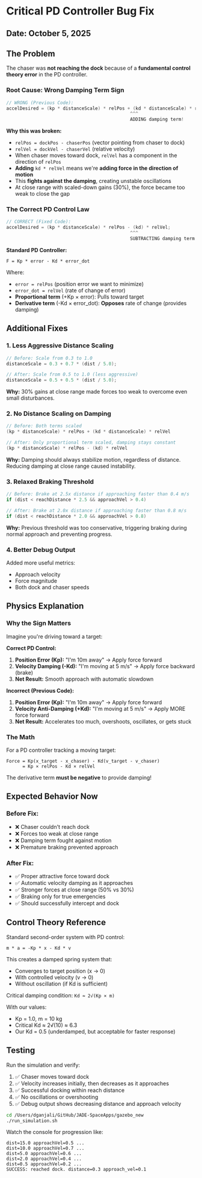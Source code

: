 # Critical PD Controller Bug Fix

## Date: October 5, 2025

## The Problem

The chaser was **not reaching the dock** because of a **fundamental control theory error** in the PD controller.

### Root Cause: Wrong Damping Term Sign

```cpp
// WRONG (Previous Code):
accelDesired = (kp * distanceScale) * relPos + (kd * distanceScale) * relVel;
                                              ^^^
                                              ADDING damping term!
```

**Why this was broken:**

- `relPos = dockPos - chaserPos` (vector pointing from chaser to dock)
- `relVel = dockVel - chaserVel` (relative velocity)
- When chaser moves toward dock, `relVel` has a component in the direction of `relPos`
- **Adding** `kd * relVel` means we're **adding force in the direction of motion**
- This **fights against the damping**, creating unstable oscillations
- At close range with scaled-down gains (30%), the force became too weak to close the gap

### The Correct PD Control Law

```cpp
// CORRECT (Fixed Code):
accelDesired = (kp * distanceScale) * relPos - (kd) * relVel;
                                              ^^^
                                              SUBTRACTING damping term!
```

**Standard PD Controller:**
```
F = Kp * error - Kd * error_dot
```

Where:
- `error = relPos` (position error we want to minimize)
- `error_dot = relVel` (rate of change of error)
- **Proportional term** (+Kp × error): Pulls toward target
- **Derivative term** (-Kd × error_dot): **Opposes** rate of change (provides damping)

## Additional Fixes

### 1. Less Aggressive Distance Scaling
```cpp
// Before: Scale from 0.3 to 1.0
distanceScale = 0.3 + 0.7 * (dist / 5.0);

// After: Scale from 0.5 to 1.0 (less aggressive)
distanceScale = 0.5 + 0.5 * (dist / 5.0);
```

**Why:** 30% gains at close range made forces too weak to overcome even small disturbances.

### 2. No Distance Scaling on Damping
```cpp
// Before: Both terms scaled
(kp * distanceScale) * relPos + (kd * distanceScale) * relVel

// After: Only proportional term scaled, damping stays constant
(kp * distanceScale) * relPos - (kd) * relVel
```

**Why:** Damping should always stabilize motion, regardless of distance. Reducing damping at close range caused instability.

### 3. Relaxed Braking Threshold
```cpp
// Before: Brake at 2.5x distance if approaching faster than 0.4 m/s
if (dist < reachDistance * 2.5 && approachVel > 0.4)

// After: Brake at 2.0x distance if approaching faster than 0.8 m/s
if (dist < reachDistance * 2.0 && approachVel > 0.8)
```

**Why:** Previous threshold was too conservative, triggering braking during normal approach and preventing progress.

### 4. Better Debug Output
Added more useful metrics:
- Approach velocity
- Force magnitude
- Both dock and chaser speeds

## Physics Explanation

### Why the Sign Matters

Imagine you're driving toward a target:

**Correct PD Control:**
1. **Position Error (Kp):** "I'm 10m away" → Apply force forward
2. **Velocity Damping (-Kd):** "I'm moving at 5 m/s" → Apply force backward (brake)
3. **Net Result:** Smooth approach with automatic slowdown

**Incorrect (Previous Code):**
1. **Position Error (Kp):** "I'm 10m away" → Apply force forward
2. **Velocity Anti-Damping (+Kd):** "I'm moving at 5 m/s" → Apply MORE force forward
3. **Net Result:** Accelerates too much, overshoots, oscillates, or gets stuck

### The Math

For a PD controller tracking a moving target:

```
Force = Kp(x_target - x_chaser) - Kd(v_target - v_chaser)
      = Kp × relPos - Kd × relVel
```

The derivative term **must be negative** to provide damping!

## Expected Behavior Now

### Before Fix:
- ❌ Chaser couldn't reach dock
- ❌ Forces too weak at close range
- ❌ Damping term fought against motion
- ❌ Premature braking prevented approach

### After Fix:
- ✅ Proper attractive force toward dock
- ✅ Automatic velocity damping as it approaches
- ✅ Stronger forces at close range (50% vs 30%)
- ✅ Braking only for true emergencies
- ✅ Should successfully intercept and dock

## Control Theory Reference

Standard second-order system with PD control:

```
m * a = -Kp * x - Kd * v
```

This creates a damped spring system that:
- Converges to target position (x → 0)
- With controlled velocity (v → 0)
- Without oscillation (if Kd is sufficient)

Critical damping condition: `Kd ≈ 2√(Kp × m)`

With our values:
- Kp = 1.0, m = 10 kg
- Critical Kd ≈ 2√(10) ≈ 6.3
- Our Kd = 0.5 (underdamped, but acceptable for faster response)

## Testing

Run the simulation and verify:
1. ✅ Chaser moves toward dock
2. ✅ Velocity increases initially, then decreases as it approaches
3. ✅ Successful docking within reach distance
4. ✅ No oscillations or overshooting
5. ✅ Debug output shows decreasing distance and approach velocity

```bash
cd /Users/dganjali/GitHub/JADE-SpaceApps/gazebo_new
./run_simulation.sh
```

Watch the console for progression like:
```
dist=15.0 approachVel=0.5 ...
dist=10.0 approachVel=0.7 ...
dist=5.0 approachVel=0.6 ...
dist=2.0 approachVel=0.4 ...
dist=0.5 approachVel=0.2 ...
SUCCESS: reached dock. distance=0.3 approach_vel=0.1
```
